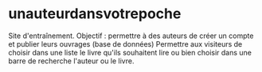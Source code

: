 # unauteurdansvotrepoche
Site d'entraînement.
Objectif : permettre à des auteurs de créer un compte et publier leurs ouvrages (base de données)
Permettre aux visiteurs de choisir dans une liste le livre qu'ils souhaitent lire ou bien choisir dans une barre de recherche l'auteur ou le livre.
